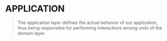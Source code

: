 # APPLICATION
> The application layer defines the actual behavior of our application, thus being responsible for performing interactions among units of the domain layer.